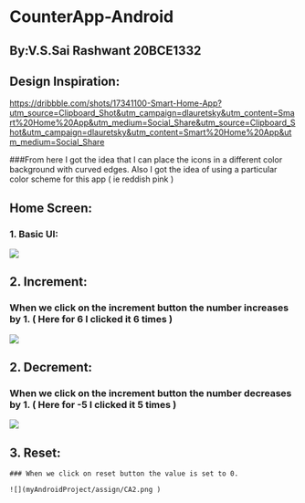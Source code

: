 # CounterApp-Android
## By:V.S.Sai Rashwant 20BCE1332

## Design Inspiration: 
https://dribbble.com/shots/17341100-Smart-Home-App?utm_source=Clipboard_Shot&utm_campaign=dlauretsky&utm_content=Smart%20Home%20App&utm_medium=Social_Share&utm_source=Clipboard_Shot&utm_campaign=dlauretsky&utm_content=Smart%20Home%20App&utm_medium=Social_Share

###From here I got the idea that I can place the icons in a different color background with curved edges. Also I got the idea of using a particular color scheme for this app ( ie reddish pink )


## Home Screen:
### 1. Basic UI:

 ![](myAndroidProject/assign/CA2.png ) 




## 2. Increment:
  ### When we click on the increment button the number increases by 1. ( Here for 6 I clicked it 6 times )
 
 
 
 
 
 
  ![](myAndroidProject/assign/CA3.png )
  
  
## 2. Decrement:
  ### When we click on the increment button the number decreases by 1. ( Here for -5 I clicked it 5 times )
 
 
 
 
 
 
  ![](myAndroidProject/assign/CA1.png )


## 3. Reset:
    ### When we click on reset button the value is set to 0.
    
    ![](myAndroidProject/assign/CA2.png )
    
    
    


 
